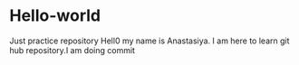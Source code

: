 # Hello-world
Just practice repository 
Hell0 my name is Anastasiya. I am here to learn git hub repository.I am doing commit 
